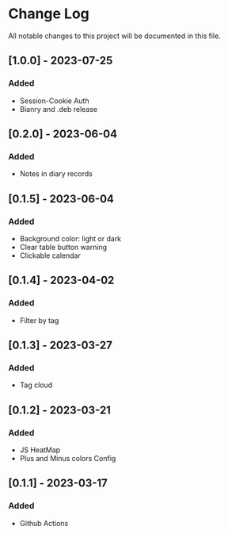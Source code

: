 
# Change Log
All notable changes to this project will be documented in this file.

## [1.0.0] - 2023-07-25
### Added
- Session-Cookie Auth
- Bianry and .deb release

## [0.2.0] - 2023-06-04
### Added
- Notes in diary records

## [0.1.5] - 2023-06-04
### Added
- Background color: light or dark
- Clear table button warning
- Clickable calendar

## [0.1.4] - 2023-04-02
### Added
- Filter by tag

## [0.1.3] - 2023-03-27
### Added
- Tag cloud

## [0.1.2] - 2023-03-21
### Added
- JS HeatMap
- Plus and Minus colors Config

## [0.1.1] - 2023-03-17
### Added
- Github Actions

